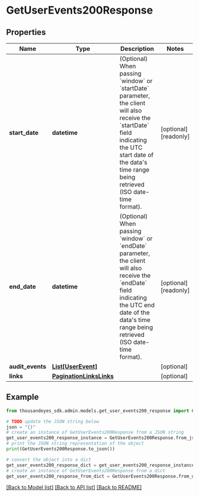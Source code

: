 # GetUserEvents200Response


## Properties

Name | Type | Description | Notes
------------ | ------------- | ------------- | -------------
**start_date** | **datetime** | (Optional) When passing &#x60;window&#x60; or &#x60;startDate&#x60; parameter,  the client will also receive the &#x60;startDate&#x60; field indicating the UTC start date of the data&#39;s time range being retrieved  (ISO date-time format). | [optional] [readonly] 
**end_date** | **datetime** | (Optional) When passing &#x60;window&#x60; or &#x60;endDate&#x60; parameter,  the client will also receive the &#x60;endDate&#x60; field indicating the UTC end date of the data&#39;s time range being retrieved  (ISO date-time format). | [optional] [readonly] 
**audit_events** | [**List[UserEvent]**](UserEvent.md) |  | [optional] 
**links** | [**PaginationLinksLinks**](PaginationLinksLinks.md) |  | [optional] 

## Example

```python
from thousandeyes_sdk.admin.models.get_user_events200_response import GetUserEvents200Response

# TODO update the JSON string below
json = "{}"
# create an instance of GetUserEvents200Response from a JSON string
get_user_events200_response_instance = GetUserEvents200Response.from_json(json)
# print the JSON string representation of the object
print(GetUserEvents200Response.to_json())

# convert the object into a dict
get_user_events200_response_dict = get_user_events200_response_instance.to_dict()
# create an instance of GetUserEvents200Response from a dict
get_user_events200_response_from_dict = GetUserEvents200Response.from_dict(get_user_events200_response_dict)
```
[[Back to Model list]](../README.md#documentation-for-models) [[Back to API list]](../README.md#documentation-for-api-endpoints) [[Back to README]](../README.md)


